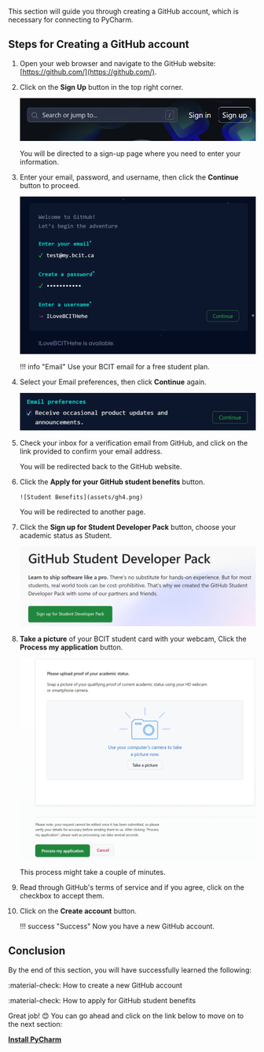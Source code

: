 This section will guide you through creating a GitHub account, which is necessary for connecting to PyCharm.

## Steps for Creating a GitHub account

1. Open your web browser and navigate to the GitHub website: [https://github.com/](https://github.com/).

  
2. Click on the **Sign Up** button in the top right corner.

    ![Sign Up](assets/gh1.png)

    You will be directed to a sign-up page where you need to enter your information.

3.  Enter your email, password, and username, then click the **Continue** button to proceed.

    ![Enter Info](assets/gh2.png)

    !!! info "Email"
        Use your BCIT email for a free student plan.
        
4. Select your Email preferences, then click **Continue** again.

    ![Email preferences](assets/gh3.png)
    
5. Check your inbox for a verification email from GitHub, and click on the link provided to confirm your email address.
    
    You will be redirected back to the GitHub website.

6. Click the **Apply for your GitHub student benefits** button.
       
       ![Student Benefits](assets/gh4.png)

    You will be redirected to another page.

7. Click the **Sign up for Student Developer Pack** button, choose your academic status as Student.

    ![Student Pack](assets/gh5.png)

8. **Take a picture** of your BCIT student card with your webcam, Click the **Process my application** button.

    ![Academic Status](assets/gh6.png)

    This process might take a couple of minutes.

9. Read through GitHub's terms of service and if you agree, click on the checkbox to accept them.

10. Click on the **Create account** button.

    !!! success "Success"
        Now you have a new GitHub account.

## Conclusion

By the end of this section, you will have successfully learned the following:

:material-check: How to create a new GitHub account

:material-check: How to apply for GitHub student benefits


Great job! 😊 You can go ahead and click on the link below to move on to the next section:

**[Install PyCharm](pycharmInstallation.md)**